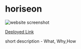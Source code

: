 # horiseon

![website screenshot](./assets/images/digital-marketing-meeting.jpg)

[Deployed Link](https://mrsbefort.github.io/horiseon/)

short description
    - What, Why,How